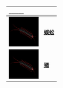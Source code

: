 |  ______    |      |
| :--- | :--- |
|<a href="https://github.com/FofightFong/Learnrut"><img src="/mDrivEngine/poqbdb/animal/蜈蚣.jpg" width = "80" height = "80"/></a>| **[蜈蚣](https://github.com/FofightFong/Learnrut)**|
|<a href="https://github.com/FofightFong/Learnrut"><img src="/mDrivEngine/poqbdb/animal/蜈蚣.jpg" width = "80" height = "80"/></a>| **[猪](https://github.com/FofightFong/Learnrut)**|

